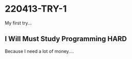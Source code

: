 # 220413-TRY-1
My first try...

## I Will Must Study Programming HARD

Because I need a lot of money....


